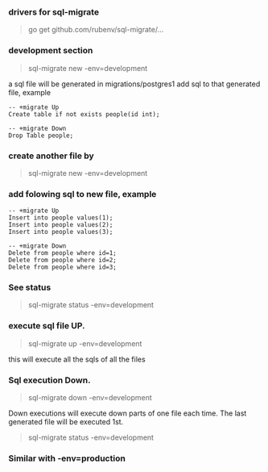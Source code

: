 ### drivers for sql-migrate
> go get github.com/rubenv/sql-migrate/...



### development section
> sql-migrate new -env=development

a sql file will be generated in migrations/postgres1
add sql to that generated file, example

```
-- +migrate Up
Create table if not exists people(id int);

-- +migrate Down
Drop Table people;
```


### create another file by
> sql-migrate new -env=development

### add folowing sql to new file, example
```
-- +migrate Up
Insert into people values(1);
Insert into people values(2);
Insert into people values(3);

-- +migrate Down
Delete from people where id=1;
Delete from people where id=2;
Delete from people where id=3;
```


### See status 
> sql-migrate status -env=development

### execute sql file UP. 
> sql-migrate up -env=development

this will execute all the sqls of all the files

### Sql execution Down. 
> sql-migrate down -env=development

Down executions will execute down parts of one file each time. The last generated file will be executed 1st.

> sql-migrate status -env=development


### Similar with -env=production
